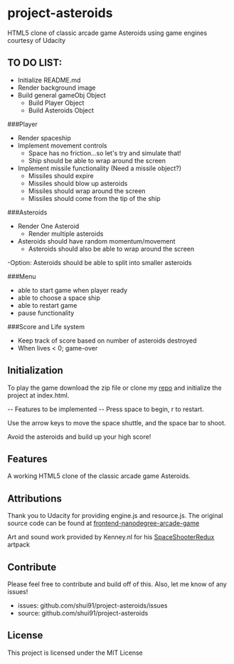 # project-asteroids
HTML5 clone of classic arcade game Asteroids using game engines courtesy of Udacity

## TO DO LIST:

- Initialize README.md
- Render background image
- Build general gameObj Object
	- Build Player Object
	- Build Asteroids Object

###Player
- Render spaceship
- Implement movement controls
	- Space has no friction...so let's try and simulate that!
	- Ship should be able to wrap around the screen
- Implement missile functionality (Need a missile object?)
	- Missiles should expire
	- Missiles should blow up asteroids
	- Missiles should wrap around the screen
	- Missiles should come from the tip of the ship

###Asteroids
- Render One Asteroid
	- Render multiple asteroids
- Asteroids should have random momentum/movement
	- Asteroids should also be able to wrap around the screen

-Option: Asteroids should be able to split into smaller asteroids

###Menu
- able to start game when player ready
- able to choose a space ship
- able to restart game
- pause functionality

###Score and Life system
- Keep track of score based on number of asteroids destroyed
- When lives < 0; game-over


## Initialization

To play the game download the zip file or clone my [repo](github.com/shui91/project-asteroids) and initialize the project at index.html.

-- Features to be implemented --
Press space to begin, r to restart.

Use the arrow keys to move the space shuttle, and the space bar to shoot.

Avoid the asteroids and build up your high score!

## Features

A working HTML5 clone of the classic arcade game Asteroids. 

## Attributions

Thank you to Udacity for providing engine.js and resource.js.
The original source code can be found at [frontend-nanodegree-arcade-game](github.com/udacity/frontend-nanodegree-arcade-game)

Art and sound work provided by Kenney.nl for his [SpaceShooterRedux](http://opengameart.org/content/space-shooter-redux) artpack

## Contribute
Please feel free to contribute and build off of this. Also, let me know of any issues!

- issues: github.com/shui91/project-asteroids/issues
- source: github.com/shui91/project-asteroids

## License

This project is licensed under the MIT License


